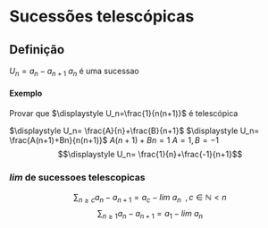 # Sucessões telescópicas

## Definição


$U_n=a_n-a_{n+1}$  $a_n$ é uma sucessao

#### Exemplo
Provar que  $\displaystyle U_n=\frac{1}{n(n+1)}$ é telescópica

$\displaystyle U_n= \frac{A}{n}+\frac{B}{n+1}$
$\displaystyle U_n= \frac{A(n+1)+Bn}{n(n+1)}$
$A(n+1)+Bn = 1$
$A = 1, B = -1$
$$\displaystyle U_n= \frac{1}{n}+\frac{-1}{n+1}$$
### $lim$ de sucessoes telescopicas 
$$\displaystyle \sum_{n\geq c}a_n-a_{n+1}=a_c-lim~a_n~~,c \in \mathbb N < n$$
$$\displaystyle \sum_{n\geq1}a_n-a_{n+1}=a_1-lim~a_n$$
